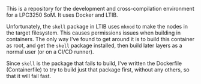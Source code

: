 This is a repository for the development and cross-compilation environment
for a LPC3250 SoM. It uses Docker and LTIB.

Unfortunately, the `skell` package in LTIB uses `mknod` to make the nodes in
the target filesystem. This causes permissions issues when building in
containers. The only way I've found to get around it is to build this
container as root, and get the `skell` package installed, then build later
layers as a normal user (or on a CI/CD runner).

Since `skell` is the package that fails to build, I've written the Dockerfile
(Containerfile) to try to build just that package first, without any others,
so that it will fail fast.

